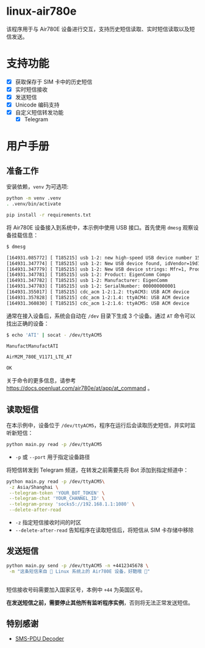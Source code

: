 # linux-air780e

该程序用于与 Air780E 设备进行交互，支持历史短信读取、实时短信读取以及短信发送。

# 支持功能 

- [x] 获取保存于 SIM 卡中的历史短信 
- [x] 实时短信接收 
- [X] 发送短信
- [X] Unicode 编码支持 
- [X] 自定义短信转发功能 
  - [x] Telegram

# 用户手册

## 准备工作 

安装依赖，`venv` 为可选项:
```bash
python -m venv .venv
. .venv/bin/activate

pip install -r requirements.txt
```

将 Air780E 设备接入到系统中，本示例中使用 USB 接口。首先使用 `dmesg` 观察设备挂载信息：
```bash
$ dmesg

[164931.085772] [ T185215] usb 1-2: new high-speed USB device number 15 using ehci-pci
[164931.347774] [ T185215] usb 1-2: New USB device found, idVendor=19d1, idProduct=0001, bcdDevice= 2.00
[164931.347779] [ T185215] usb 1-2: New USB device strings: Mfr=1, Product=2, SerialNumber=3
[164931.347781] [ T185215] usb 1-2: Product: EigenComm Compo
[164931.347782] [ T185215] usb 1-2: Manufacturer: EigenComm
[164931.347783] [ T185215] usb 1-2: SerialNumber: 000000000001
[164931.355017] [ T185215] cdc_acm 1-2:1.2: ttyACM3: USB ACM device
[164931.357828] [ T185215] cdc_acm 1-2:1.4: ttyACM4: USB ACM device
[164931.360830] [ T185215] cdc_acm 1-2:1.6: ttyACM5: USB ACM device
```

通常在接入设备后，系统会自动在 `/dev` 目录下生成 3 个设备。通过 `AT` 命令可以找出正确的设备：
```bash
$ echo 'ATI' | socat - /dev/ttyACM5

ManufactManufactATI

AirM2M_780E_V1171_LTE_AT

OK
```

关于命令的更多信息，请参考 https://docs.openluat.com/air780e/at/app/at_command 。

## 读取短信

在本示例中，设备位于 `/dev/ttyACM5`，程序在运行后会读取历史短信，并实时监听新短信：
```bash
python main.py read -p /dev/ttyACM5
```

- `-p` 或 `--port` 用于指定设备路径

将短信转发到 Telegram 频道，在转发之前需要先将 Bot 添加到指定频道中：
```bash
python main.py read -p /dev/ttyACM5\
 -z Asia/Shanghai \
 --telegram-token 'YOUR_BOT_TOKEN' \
 --telegram-chat 'YOUR_CHANNEL_ID' \
 --telegram-proxy 'socks5://192.168.1.1:1080' \
 --delete-after-read
```

- `-z` 指定短信接收时间的时区
- `--delete-after-read` 告知程序在读取短信后，将短信从 SIM 卡存储中移除

## 发送短信 

```bash
python main.py send -p /dev/ttyACM5 -n +4412345678 \
 -m "这条短信来自 🐧 Linux 系统上的 Air780E 设备，好酷哦 🤩"
 
```

短信接收号码需要加入国家区号，本例中 `+44` 为英国区号。

**在发送短信之前，需要停止其他所有监听程序实例**，否则将无法正常发送短信。

## 特别感谢 

- [SMS-PDU Decoder](https://github.com/qotto/smspdudecoder)

